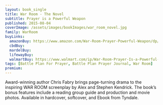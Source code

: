 ```yaml
---
layout: book_single
title: War Room - The Novel
subtitle: Prayer is a Powerful Weapon
published: 2015-08-04
coverImage: /assets/images/bookImages/war_room_novel.jpg
family: WarRoom
buyLinks:
  amazonBuy: https://www.amazon.com/War-Room-Prayer-Powerful-Weapon/dp/1496407288/ref=sr_1_3?keywords=War+Room+Novel&qid=1637282331&qsid=141-6196979-4180442&sr=8-3&sres=1496407288%2CB07FDHF7PH%2C0141304685%2C1786819597%2C006208240X%2CB079Z929RT%2C198215893X%2CB085GF51ZS%2C1649525893%2C9380741855%2CB07NDLBGT2%2C1982182911%2C1635640334%2C1594139725%2C0486421201%2CB08W2XQ8FZ&srpt=ABIS_BOOK
  cbdBuy:
  mardelBuy:
  lifewayBuy:
  walmartBuy: https://www.walmart.com/ip/War-Room-Prayer-Is-a-Powerful-Weapon-Paperback-9781496407283/44370406
tags: [Battle Plan For Prayer, Battle Plan Prayer Journal, War Room]
premium:
---
```

Award-winning author Chris Fabry brings page-turning drama to the inspiring WAR ROOM screenplay by Alex and Stephen Kendrick. The book’s bonus features include a reading group guide and production and movie photos. Available in hardcover, softcover, and Ebook from Tyndale.
